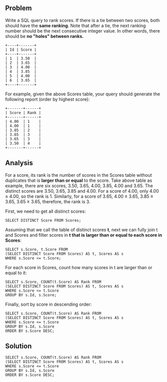 ## Problem

Write a SQL query to rank scores. 
If there is a tie between two scores, both should have the **same ranking**. 
Note that after a tie, the next ranking number should be the next consecutive integer value. 
In other words, there should be **no "holes" between ranks.**

```
+----+-------+
| Id | Score |
+----+-------+
| 1  | 3.50  |
| 2  | 3.65  |
| 3  | 4.00  |
| 4  | 3.85  |
| 5  | 4.00  |
| 6  | 3.65  |
+----+-------+
```

For example, given the above Scores table, your query should generate the following report (order by highest score):
```
+-------+------+
| Score | Rank |
+-------+------+
| 4.00  | 1    |
| 4.00  | 1    |
| 3.85  | 2    |
| 3.65  | 3    |
| 3.65  | 3    |
| 3.50  | 4    |
+-------+------+
```

## Analysis

For a score, its rank is the number of scores in the Scores table without duplicates that is **larger than or equal** to the score. 
Take above table as example, there are six scores, 3.50, 3.65, 4.00, 3.85, 4.00 and 3.65. 
The distinct scores are 3.50, 3.65, 3.85 and 4.00. For a score of 4.00, only 4.00 ≥ 4.00, so the rank is 1. 
Similarly, for a score of 3.65, 4.00 ≥ 3.65, 3.85 ≥ 3.65, 3.65 ≥ 3.65, therefore, the rank is 3.

First, we need to get all distinct scores:
```
SELECT DISTINCT Score FROM Scores;
```
Assuming that we call the table of distinct scores **t**, 
next we can fully join t and Scores and filter scores in **t that is larger than or equal to each score in Scores**:

```
SELECT s.Score, t.Score FROM
(SELECT DISTINCT Score FROM Scores) AS t, Scores AS s
WHERE s.Score <= t.Score;
```
For each score in Scores, count how many scores in t are larger than or equal to it:
```
SELECT s.Score, COUNT(t.Score) AS Rank FROM
(SELECT DISTINCT Score FROM Scores) AS t, Scores AS s
WHERE s.Score <= t.Score
GROUP BY s.Id, s.Score;
```
Finally, sort by score in descending order:
```
SELECT s.Score, COUNT(t.Score) AS Rank FROM
(SELECT DISTINCT Score FROM Scores) AS t, Scores AS s
WHERE s.Score <= t.Score
GROUP BY s.Id, s.Score
ORDER BY s.Score DESC;
```

## Solution
```
SELECT s.Score, COUNT(t.Score) AS Rank FROM
(SELECT DISTINCT Score FROM Scores) AS t, Scores AS s
WHERE s.Score <= t.Score
GROUP BY s.Id, s.Score
ORDER BY s.Score DESC;
```
